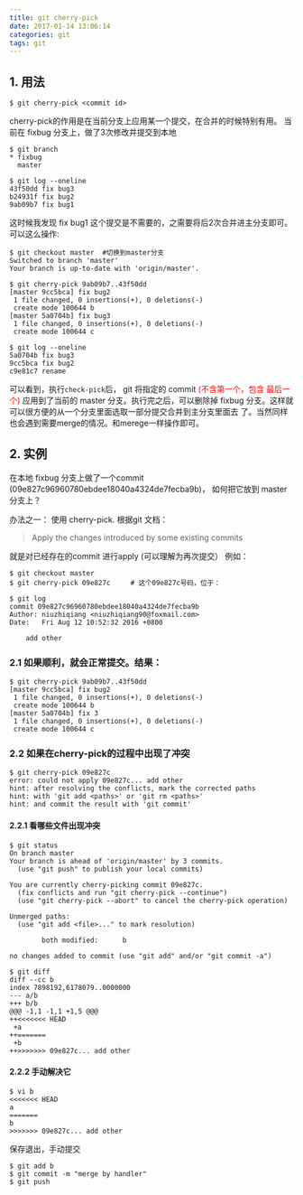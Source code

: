 ```yaml
---
title: git cherry-pick
date: 2017-01-14 13:06:14
categories: git
tags: git
---
```


## 1. 用法

```
$ git cherry-pick <commit id>
```

cherry-pick的作用是在当前分支上应用某一个提交，在合并的时候特别有用。
当前在 fixbug 分支上，做了3次修改并提交到本地

```
$ git branch
* fixbug
  master

$ git log --oneline 
43f50dd fix bug3
b24931f fix bug2
9ab09b7 fix bug1
```
这时候我发现 fix bug1 这个提交是不需要的，之需要将后2次合并进主分支即可。 可以这么操作:

```
$ git checkout master  #切换到master分支
Switched to branch 'master'
Your branch is up-to-date with 'origin/master'.

$ git cherry-pick 9ab09b7..43f50dd
[master 9cc5bca] fix bug2
 1 file changed, 0 insertions(+), 0 deletions(-)
 create mode 100644 b
[master 5a0704b] fix bug3
 1 file changed, 0 insertions(+), 0 deletions(-)
 create mode 100644 c

$ git log --oneline 
5a0704b fix bug3
9cc5bca fix bug2
c9e81c7 rename
```

可以看到，执行`check-pick`后， git 将指定的 commit <font color=red>(不含第一个，包含 最后一个)</font> 应用到了当前的 master 分支。执行完之后，可以删除掉 fixbug 分支。这样就可以很方便的从一个分支里面选取一部分提交合并到主分支里面去 了。当然同样也会遇到需要merge的情况。和merege一样操作即可。


## 2. 实例 

在本地 fixbug 分支上做了一个commit (09e827c96960780ebdee18040a4324de7fecba9b)， 如何把它放到 master 分支上？ 

办法之一： 使用 cherry-pick.  根据git 文档：
> Apply the changes introduced by some existing commits

就是对已经存在的commit 进行apply (可以理解为再次提交）
例如：
```
$ git checkout master
$ git cherry-pick 09e827c     # 这个09e827c号码，位于：
```

```
$ git log
commit 09e827c96960780ebdee18040a4324de7fecba9b
Author: niuzhiqiang <niuzhiqiang90@foxmail.com>
Date:   Fri Aug 12 10:52:32 2016 +0800

    add other

```

### 2.1 如果顺利，就会正常提交。结果：

```
$ git cherry-pick 9ab09b7..43f50dd
[master 9cc5bca] fix bug2
 1 file changed, 0 insertions(+), 0 deletions(-)
 create mode 100644 b
[master 5a0704b] fix 3
 1 file changed, 0 insertions(+), 0 deletions(-)
 create mode 100644 c
```

### 2.2 如果在cherry-pick的过程中出现了冲突

```
$ git cherry-pick 09e827c
error: could not apply 09e827c... add other
hint: after resolving the conflicts, mark the corrected paths
hint: with 'git add <paths>' or 'git rm <paths>'
hint: and commit the result with 'git commit'
```

#### 2.2.1 看哪些文件出现冲突

```
$ git status
On branch master
Your branch is ahead of 'origin/master' by 3 commits.
  (use "git push" to publish your local commits)

You are currently cherry-picking commit 09e827c.
  (fix conflicts and run "git cherry-pick --continue")
  (use "git cherry-pick --abort" to cancel the cherry-pick operation)

Unmerged paths:
  (use "git add <file>..." to mark resolution)

        both modified:      b

no changes added to commit (use "git add" and/or "git commit -a")
```

```
$ git diff 
diff --cc b
index 7898192,6178079..0000000
--- a/b
+++ b/b
@@@ -1,1 -1,1 +1,5 @@@
++<<<<<<< HEAD
 +a
++=======
 +b
++>>>>>>> 09e827c... add other
```

#### 2.2.2 手动解决它

```
$ vi b 
<<<<<<< HEAD
a
=======
b
>>>>>>> 09e827c... add other
```

保存退出，手动提交

```
$ git add b
$ git commit -m "merge by handler"
$ git push
```
